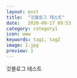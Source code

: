 ```yaml
---
layout: post
title:  "깃블로그 테스트"
date:   2020-09-17 09:53
category: category1
icon: www
keywords: tag1, tag2
image: 1.jpg
preview: 1
---
```


깃블로그 테스트